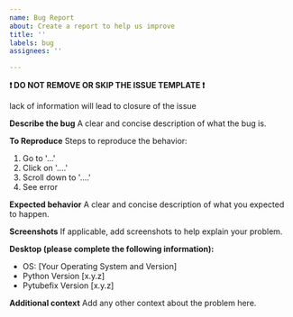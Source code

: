 ```yaml
---
name: Bug Report
about: Create a report to help us improve
title: ''
labels: bug
assignees: ''

---
```


**:exclamation:  DO NOT REMOVE OR SKIP THE ISSUE TEMPLATE :exclamation:**

lack of information will lead to closure of the issue

**Describe the bug**
A clear and concise description of what the bug is.

**To Reproduce**
Steps to reproduce the behavior:
1. Go to '...'
2. Click on '....'
3. Scroll down to '....'
4. See error

**Expected behavior**
A clear and concise description of what you expected to happen.

**Screenshots**
If applicable, add screenshots to help explain your problem.

**Desktop (please complete the following information):**
 - OS: [Your Operating System and Version]
 - Python Version [x.y.z]
 - Pytubefix Version [x.y.z]

**Additional context**
Add any other context about the problem here.
